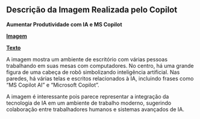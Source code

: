 ## Descrição da Imagem Realizada pelo Copilot
**Aumentar Produtividade com IA e MS Copilot**

**[Imagem](/outputs/AumentarProdutividadecomIAeMSCopilot.png)**

**[Texto](/inputs/AumentarProdutividadecomIAeMSCopilot.md)**

A imagem mostra um ambiente de escritório com várias pessoas trabalhando em suas mesas com computadores. No centro, há uma grande figura de uma cabeça de robô simbolizando inteligência artificial. Nas paredes, há várias telas e escritos relacionados à IA, incluindo frases como “MS Copilot AI” e “Microsoft Copilot”.

A imagem é interessante pois parece representar a integração da tecnologia de IA em um ambiente de trabalho moderno, sugerindo colaboração entre trabalhadores humanos e sistemas avançados de IA.
